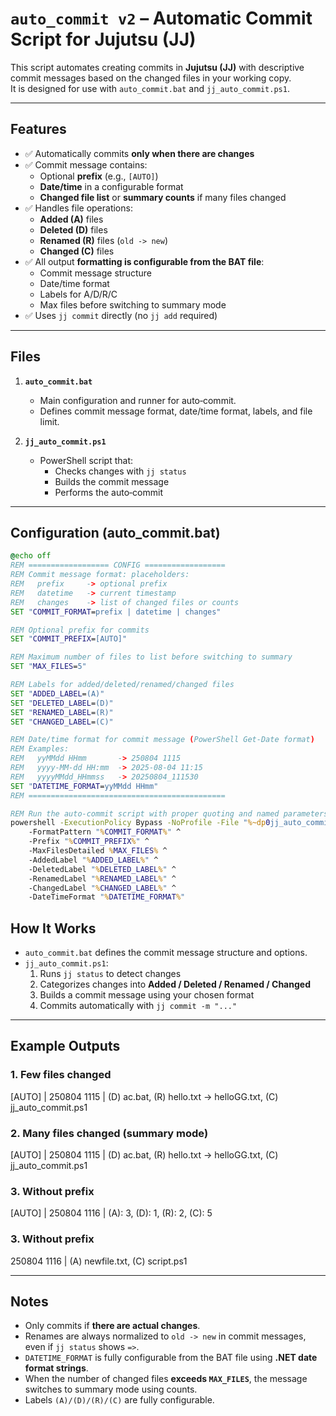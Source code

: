 # `auto_commit v2` – Automatic Commit Script for Jujutsu (JJ)

This script automates creating commits in **Jujutsu (JJ)** with descriptive commit messages based on the changed files in your working copy.  
It is designed for use with `auto_commit.bat` and `jj_auto_commit.ps1`.

---

## **Features**

- ✅ Automatically commits **only when there are changes**  
- ✅ Commit message contains:
  - Optional **prefix** (e.g., `[AUTO]`)
  - **Date/time** in a configurable format
  - **Changed file list** or **summary counts** if many files changed
- ✅ Handles file operations:
  - **Added (A)** files  
  - **Deleted (D)** files  
  - **Renamed (R)** files (`old -> new`)  
  - **Changed (C)** files
- ✅ All output **formatting is configurable from the BAT file**:
  - Commit message structure
  - Date/time format
  - Labels for A/D/R/C
  - Max files before switching to summary mode
- ✅ Uses `jj commit` directly (no `jj add` required)

---

## **Files**

1. **`auto_commit.bat`**  
   - Main configuration and runner for auto‑commit.  
   - Defines commit message format, date/time format, labels, and file limit.

2. **`jj_auto_commit.ps1`**  
   - PowerShell script that:
     - Checks changes with `jj status`
     - Builds the commit message
     - Performs the auto‑commit

---

## **Configuration (auto_commit.bat)**

```bat
@echo off
REM ================== CONFIG ==================
REM Commit message format: placeholders:
REM   prefix     -> optional prefix
REM   datetime   -> current timestamp
REM   changes    -> list of changed files or counts
SET "COMMIT_FORMAT=prefix | datetime | changes"

REM Optional prefix for commits
SET "COMMIT_PREFIX=[AUTO]"

REM Maximum number of files to list before switching to summary
SET "MAX_FILES=5"

REM Labels for added/deleted/renamed/changed files
SET "ADDED_LABEL=(A)"
SET "DELETED_LABEL=(D)"
SET "RENAMED_LABEL=(R)"
SET "CHANGED_LABEL=(C)"

REM Date/time format for commit message (PowerShell Get-Date format)
REM Examples:
REM   yyMMdd HHmm       -> 250804 1115
REM   yyyy-MM-dd HH:mm  -> 2025-08-04 11:15
REM   yyyyMMdd_HHmmss   -> 20250804_111530
SET "DATETIME_FORMAT=yyMMdd HHmm"
REM ============================================

REM Run the auto-commit script with proper quoting and named parameters
powershell -ExecutionPolicy Bypass -NoProfile -File "%~dp0jj_auto_commit.ps1" ^
    -FormatPattern "%COMMIT_FORMAT%" ^
    -Prefix "%COMMIT_PREFIX%" ^
    -MaxFilesDetailed %MAX_FILES% ^
    -AddedLabel "%ADDED_LABEL%" ^
    -DeletedLabel "%DELETED_LABEL%" ^
    -RenamedLabel "%RENAMED_LABEL%" ^
    -ChangedLabel "%CHANGED_LABEL%" ^
    -DateTimeFormat "%DATETIME_FORMAT%"
```

## **How It Works**

- `auto_commit.bat` defines the commit message structure and options.  
- `jj_auto_commit.ps1`:
  1. Runs `jj status` to detect changes  
  2. Categorizes changes into **Added / Deleted / Renamed / Changed**  
  3. Builds a commit message using your chosen format  
  4. Commits automatically with `jj commit -m "..."`

---

## **Example Outputs**

### **1. Few files changed**

[AUTO] | 250804 1115 | (D) ac.bat, (R) hello.txt -> helloGG.txt, (C) jj_auto_commit.ps1

### **2. Many files changed (summary mode)**

[AUTO] | 250804 1115 | (D) ac.bat, (R) hello.txt -> helloGG.txt, (C) jj_auto_commit.ps1

### **3. Without prefix**

[AUTO] | 250804 1116 | (A): 3, (D): 1, (R): 2, (C): 5

### **3. Without prefix**

250804 1116 | (A) newfile.txt, (C) script.ps1


---

## **Notes**

- Only commits if **there are actual changes**.  
- Renames are always normalized to `old -> new` in commit messages, even if `jj status` shows `=>`.  
- `DATETIME_FORMAT` is fully configurable from the BAT file using **.NET date format strings**.  
- When the number of changed files **exceeds `MAX_FILES`**, the message switches to summary mode using counts.  
- Labels `(A)/(D)/(R)/(C)` are fully configurable.  

